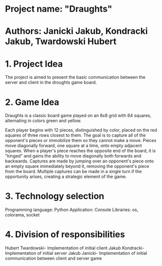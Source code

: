 # Project name: "Draughts"
# Authors: Janicki Jakub, Kondracki Jakub, Twardowski Hubert

# 1. Project Idea
The project is aimed to present the basic communication between the server and client in the droughts game board.


# 2. Game Idea
Draughts is a classic board game played on an 8x8 grid with 64 squares, alternating in colors green and yellow.


Each player begins with 12 pieces, distinguished by color, placed on the red squares of three rows closest to them.
The goal is to capture all of the opponent's pieces or immobilize them so they cannot make a move.
Pieces move diagonally forward, one square at a time, onto empty adjacent squares.
When a player's piece reaches the opposite end of the board, it is "kinged" and gains the ability to move diagonally both forwards and backwards.
Captures are made by jumping over an opponent's piece onto an empty square immediately beyond it, removing the opponent's piece from the board.
Multiple captures can be made in a single turn if the opportunity arises, creating a strategic element of the game.

# 3. Technology selection
Programming language: Python
Application: Console
Libraries: os, colorama, socket


# 4. Division of responsibilities
Hubert Twardowski- Implementation of initial client
Jakub Kondracki- Implementation of initial server
Jakub Janicki-  Implementation of initial communication between client and server game
